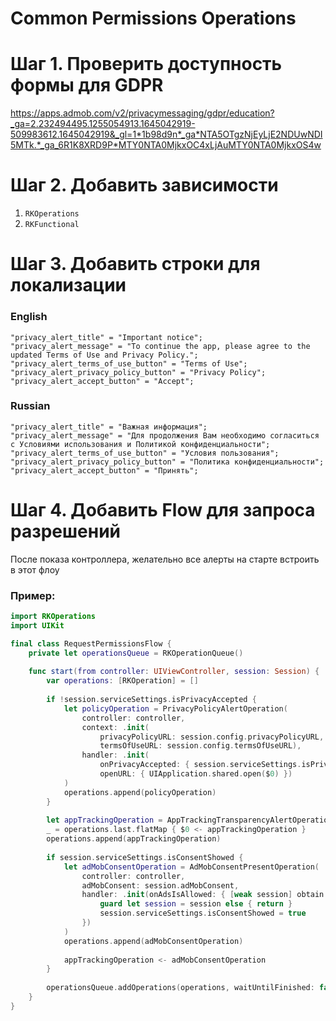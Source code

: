 # Common Permissions Operations

# Шаг 1. Проверить доступность формы для GDPR

https://apps.admob.com/v2/privacymessaging/gdpr/education?_ga=2.232494495.1255054913.1645042919-509983612.1645042919&_gl=1*1b98d9n*_ga*NTA5OTgzNjEyLjE2NDUwNDI5MTk.*_ga_6R1K8XRD9P*MTY0NTA0MjkxOC4xLjAuMTY0NTA0MjkxOS4w

# Шаг 2. Добавить зависимости

1. `RKOperations`
2. `RKFunctional`

# Шаг 3. Добавить строки для локализации

### English

```
"privacy_alert_title" = "Important notice";
"privacy_alert_message" = "To continue the app, please agree to the updated Terms of Use and Privacy Policy.";
"privacy_alert_terms_of_use_button" = "Terms of Use";
"privacy_alert_privacy_policy_button" = "Privacy Policy";
"privacy_alert_accept_button" = "Accept";
```

### Russian

```
"privacy_alert_title" = "Важная информация";
"privacy_alert_message" = "Для продолжения Вам необходимо согласиться с Условиями использования и Политикой конфиденциальности";
"privacy_alert_terms_of_use_button" = "Условия пользования";
"privacy_alert_privacy_policy_button" = "Политика конфиденциальности";
"privacy_alert_accept_button" = "Принять";
```

# Шаг 4. Добавить Flow для запроса разрешений

После показа контроллера, желательно все алерты на старте встроить в этот флоу

### Пример:

```swift
import RKOperations
import UIKit

final class RequestPermissionsFlow {
    private let operationsQueue = RKOperationQueue()
    
    func start(from controller: UIViewController, session: Session) {
        var operations: [RKOperation] = []
        
        if !session.serviceSettings.isPrivacyAccepted {
            let policyOperation = PrivacyPolicyAlertOperation(
                controller: controller,
                context: .init(
                    privacyPolicyURL: session.config.privacyPolicyURL,
                    termsOfUseURL: session.config.termsOfUseURL),
                handler: .init(
                    onPrivacyAccepted: { session.serviceSettings.isPrivacyAccepted = true },
                    openURL: { UIApplication.shared.open($0) })
            )
            operations.append(policyOperation)
        }
        
        let appTrackingOperation = AppTrackingTransparencyAlertOperation()
        _ = operations.last.flatMap { $0 <- appTrackingOperation }
        operations.append(appTrackingOperation)
        
        if session.serviceSettings.isConsentShowed {
            let adMobConsentOperation = AdMobConsentPresentOperation(
                controller: controller,
                adMobConsent: session.adMobConsent,
                handler: .init(onAdsIsAllowed: { [weak session] obtain in
                    guard let session = session else { return }
                    session.serviceSettings.isConsentShowed = true
                })
            )
            operations.append(adMobConsentOperation)
            
            appTrackingOperation <- adMobConsentOperation
        }
        
        operationsQueue.addOperations(operations, waitUntilFinished: false)
    }
}
```
